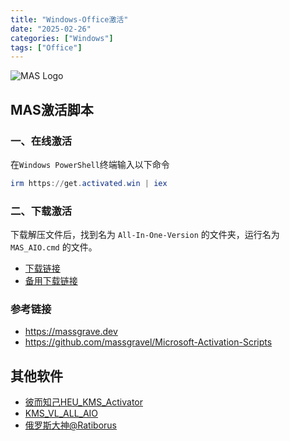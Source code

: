```yaml
---
title: "Windows-Office激活"
date: "2025-02-26"
categories: ["Windows"]
tags: ["Office"]
---
```


![MAS Logo](https://massgrave.dev/img/logo_small.png)

## MAS激活脚本

### 一、在线激活

在`Windows PowerShell`终端输入以下命令

```PowerShell
irm https://get.activated.win | iex
```

### 二、下载激活

下载解压文件后，找到名为 `All-In-One-Version` 的文件夹，运行名为 `MAS_AIO.cmd` 的文件。
 
- [下载链接](https://github.com/massgravel/Microsoft-Activation-Scripts/archive/refs/heads/master.zip)
- [备用下载链接](https://git.activated.win/massgrave/Microsoft-Activation-Scripts/archive/master.zip)

### 参考链接  

- https://massgrave.dev
- https://github.com/massgravel/Microsoft-Activation-Scripts

## 其他软件
- [彼而知己HEU_KMS_Activator](https://github.com/zbezj/HEU_KMS_Activator/releases)
- [KMS_VL_ALL_AIO](https://github.com/abbodi1406/KMS_VL_ALL_AIO)
- [俄罗斯大神@Ratiborus](https://t.me/RatiborusKMSTools)